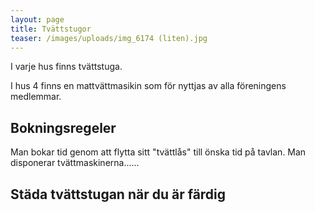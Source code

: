 ```yaml
---
layout: page
title: Tvättstugor
teaser: /images/uploads/img_6174 (liten).jpg
---
```

I varje hus finns tvättstuga. 

I hus 4 finns en mattvättmasikin som för nyttjas av alla föreningens medlemmar.

## Bokningsregeler

Man bokar tid genom att flytta sitt "tvättlås" till önska tid på tavlan. Man disponerar tvättmaskinerna......



## Städa tvättstugan när du är färdig
